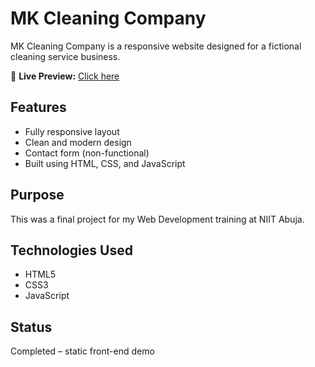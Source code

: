 # MK Cleaning Company

MK Cleaning Company is a responsive website designed for a fictional cleaning service business.

🔗 **Live Preview:** [Click here](https://mk-cleaning-company.vercel.app/)

## Features
- Fully responsive layout
- Clean and modern design
- Contact form (non-functional)
- Built using HTML, CSS, and JavaScript

## Purpose
This was a final project for my Web Development training at NIIT Abuja.

## Technologies Used
- HTML5
- CSS3
- JavaScript

## Status
Completed – static front-end demo
